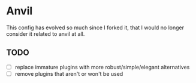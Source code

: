 # Anvil

This config has evolved so much since I forked it, that I would no longer
consider it related to anvil at all.

## TODO

- [ ] replace immature plugins with more robust/simple/elegant alternatives
- [ ] remove plugins that aren't or won't be used
